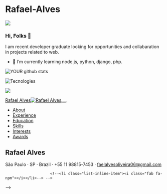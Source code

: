 
 # Rafael-Alves

<img src="https://github.com/pr2tik1/pr2tik1/blob/master/Rafael Alves">

### Hi, Folks 👋
I am recent developer graduate looking for opportunities and collabaration in projects related to web.
- 🌱 I’m currently learning node.js, python, django, php.

![YOUR github stats](https://github-readme-stats.vercel.app/api?username=RafaelAlvesOliveira)

![Tecnologies](https://img.shields.io/badge/Node.js-339933?style=for-the-badge&logo=nodedotjs&logoColor=white)

[<img src="https://img.shields.io/badge/linkedin-%230077B5.svg?&style=for-the-badge&logo=linkedin&logoColor=white" />](https://www.linkedin.com/in/rafael-a-7a8396218/)
        
    

<!DOCTYPE html>
<html lang="en">
    <head>
        <meta charset="utf-8" />
        <meta name="viewport" content="width=device-width, initial-scale=1, shrink-to-fit=no" />
        <meta name="description" content="" />
        <meta name="author" content="" />
        <title>Resume - Rafael Alves</title>
        <link rel="icon" type="image/x-icon" href="assets/img/favicon.ico" />
        <!-- Font Awesome icons (free version)-->
<!--         <script src="https://use.fontawesome.com/releases/v5.13.0/js/all.js" crossorigin="anonymous"></script> -->
        <!-- Google fonts-->
        <link href="https://fonts.googleapis.com/css?family=Saira+Extra+Condensed:500,700" rel="stylesheet" type="text/css" />
<!--         <link href="https://fonts.googleapis.com/css?family=Muli:400,400i,800,800i" rel="stylesheet" type="text/css" /> -->
        <!-- Core theme CSS (includes Bootstrap)-->
<!--         <link href="css/styles.css" rel="stylesheet" /> -->
    </head>
    <body id="page-top">
        <!-- Navigation-->
        <nav class="navbar navbar-expand-lg navbar-dark bg-primary fixed-top" id="sideNav">
            <a class="navbar-brand js-scroll-trigger" href="#page-top"
                ><span class="d-block d-lg-none">Rafael Alves</span><span class="d-none d-lg-block"><img class="img-fluid img-profile rounded-circle mx-auto mb-2"  alt="Rafael Alves" /></span></a
            ><button class="navbar-toggler" type="button" data-toggle="collapse" data-target="#navbarSupportedContent" aria-controls="navbarSupportedContent" aria-expanded="false" aria-label="Toggle navigation"><span class="navbar-toggler-icon"></span></button>
            <div class="collapse navbar-collapse" id="navbarSupportedContent">
                <ul class="navbar-nav">
                    <li class="nav-item"><a class="nav-link js-scroll-trigger" href="#about">About</a></li>
                    <li class="nav-item"><a class="nav-link js-scroll-trigger" href="#experience">Experience</a></li>
                    <li class="nav-item"><a class="nav-link js-scroll-trigger" href="#education">Education</a></li>
                    <li class="nav-item"><a class="nav-link js-scroll-trigger" href="#skills">Skills</a></li>
                    <li class="nav-item"><a class="nav- link js-scroll-trigger" href="#interests">Interests</a></li>
                    <li class="nav-item"><a class="nav-link js-scroll-trigger" href="#awards">Awards</a></li>
                </ul>
            </div>
        </nav>
        <!-- Page Content-->
        <div class="container-fluid p-0">
            <!-- About-->
            <section class="resume-section" id="about">
                <div class="resume-section-content">
                    <h1 class="mb-0">Rafael <span class="text-primary">Alves</span></h1>
                    <div class="subheading mb-5">São Paulo · SP · Brazil · +55 11 98815-7453 ·
                         <a href="mailto:faelalvesoliveira06@gmail.com">faelalvesoliveira06@gmail.com</a></div>
<!--                     <p class="lead mb-5">Agronomist, TI enthusiast and student. Learning skills to become a Full Stack Developer.</p> -->
<!--                     <div class="social-icons">
                        <a class="social-icon" href="https://linkedin.com/in/danielbrazrocha"><i class="fab fa-linkedin-in"></i></a>
                        <a class="social-icon" href="https://github.com/danielbrazrocha"><i class="fab fa-github"></i></a>
                        <a class="social-icon" href="https://twitter.com/danielbrazrocha"><i class="fab fa-twitter"></i></a>
                        <a class="social-icon" href="https://www.facebook.com/danielbrazrocha"><i class="fab fa-facebook-f"></i></a>
                        <a class="social-icon" href="https://wa.me/5521979702169"><i class="fab fa-whatsapp"></i></a>
                        <a class="social-icon" href="https://t.me/danielbrazrocha"><i class="fab fa-telegram"></i></a>
                    </div> -->
                </div>
            
            
            
<!--             <section class="resume-section" id="skills">
                <div class="resume-section-content">
                    <h2 class="mb-5">Skills</h2>
                    <div class="subheading mb-3">Programming Languages & Tools</div>
                    <ul class="list-inline dev-icons">
                        <li class="list-inline-item"><i class="fab fa-html5"></i></li>
                        <li class="list-inline-item"><i class="fab fa-css3-alt"></i></li>
                        <li class="list-inline-item"><i class="fab fa-js-square"></i></li>
                        <!--<li class="list-inline-item"><i class="fab fa-react"></i></li>-->
<!--                         <!--<li class="list-inline-item"><i class="fab fa-node-js"></i></li>-->                        
                        <!--<li class="list-inline-item"><i class="fab fa-npm"></i></li>--> -->
<!--                     </ul>
                    <div class="subheading mb-3">Workflow</div>
                    <ul class="fa-ul mb-0">
                        <li>
                            <span class="fa-li"><i class="fas fa-check"></i></span>Frontend and Backend Development
                        </li>
                        <li>
                            <span class="fa-li"><i class="fas fa-check"></i></span>JavaScript
                        </li>
                        <li>
                            <span class="fa-li"><i class="fas fa-check"></i></span>Cross Mobile Applications
                        </li>                        
                    </ul>
                </div>
            </section>             
        </div>      
    </body> --> -->  
</html>


